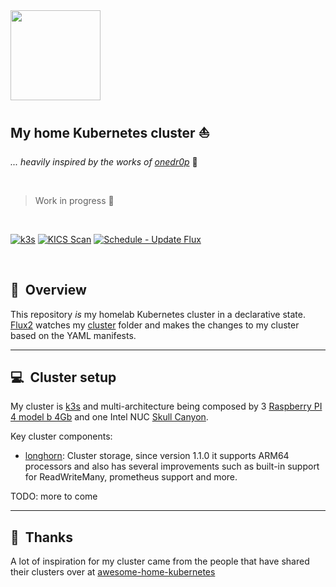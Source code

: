 <img src="https://k3s.io/images/logo-k3s.svg" width="144px" height="144px"/>
<br />

## My home Kubernetes cluster :sailboat:
_... heavily inspired by the works of [onedr0p](https://onedr0p.github.io/home-cluster/)_ :rocket:

<br />

> Work in progress :construction_worker:

<br/>

[![k3s](https://img.shields.io/badge/k3s-v1.23-blue?style=for-the-badge)](https://k3s.io/)
[![KICS Scan](https://github.com/luander/k3s-cluster/actions/workflows/kics.yaml/badge.svg)](https://github.com/luander/k3s-cluster/actions/workflows/kics.yaml)
[![Schedule - Update Flux](https://github.com/luander/k3s-cluster/actions/workflows/flux-schedule.yaml/badge.svg)](https://github.com/luander/k3s-cluster/actions/workflows/flux-schedule.yaml)

<br/>

## :book:&nbsp; Overview

This repository _is_ my homelab Kubernetes cluster in a declarative state. [Flux2](https://github.com/fluxcd/flux2) watches my [cluster](./cluster/) folder and makes the changes to my cluster based on the YAML manifests.

---

## :computer:&nbsp; Cluster setup

My cluster is [k3s](https://k3s.io/) and multi-architecture being composed by 3 [Raspberry PI 4 model b 4Gb](https://www.raspberrypi.org/products/raspberry-pi-4-model-b/) and one Intel NUC [Skull Canyon](https://www.intel.com/content/www/us/en/products/docs/boards-kits/nuc/nuc-kit-nuc6i7kyk-features-configurations-video.html). 

Key cluster components:

  - [longhorn](https://longhorn.io/): Cluster storage, since version 1.1.0 it supports ARM64 processors and also has several improvements such as built-in support for ReadWriteMany, prometheus support and more.
  
  TODO: more to come

---


## :handshake:&nbsp; Thanks

A lot of inspiration for my cluster came from the people that have shared their clusters over at [awesome-home-kubernetes](https://github.com/k8s-at-home/awesome-home-kubernetes)
